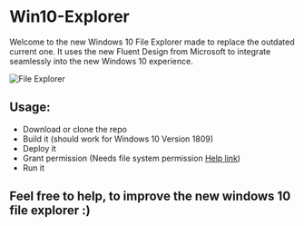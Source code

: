 # Win10-Explorer
Welcome to the new Windows 10 File Explorer made to replace the outdated current one.
It uses the new Fluent Design from Microsoft to integrate seamlessly into the new Windows 10 experience.

![File Explorer](https://i.gyazo.com/516e1ace9b6786ac3fe5c48a9e3f403c.png)


## Usage:
  * Download or clone the repo
  * Build it (should work for Windows 10 Version 1809)
  * Deploy it
  * Grant permission (Needs file system permission [Help link](https://support.microsoft.com/en-us/help/10557/windows-10-app-permissions))
  * Run it
 
## Feel free to help, to improve the new windows 10 file explorer :)
